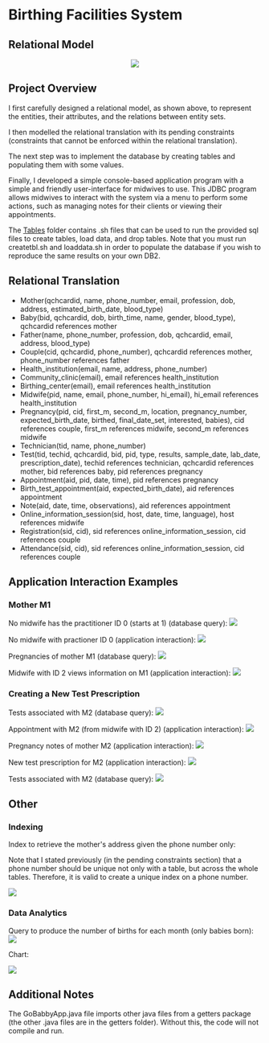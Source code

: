 # Birthing Facilities System

## Relational Model
<p align="center">
  <img src="https://github.com/z1chh/Birthing-Facilities-System/tree/main/Screenshots/Midwife ER.jpg">
</p>

## Project Overview
I first carefully designed a relational model, as shown above, to represent the entities, their attributes, and the relations between entity sets.

I then modelled the relational translation with its pending constraints (constraints that cannot be enforced within the relational translation).

The next step was to implement the database by creating tables and populating them with some values.

Finally, I developed a simple console-based application program with a simple and friendly user-interface for midwives to use. This JDBC program allows midwives to interact with the system via a menu to perform some actions, such as managing notes for their clients or viewing their appointments.

The [Tables](https://github.com/z1chh/Birthing-Facilities-System/tree/main/Tables) folder contains .sh files that can be used to run the provided sql files to create tables, load data, and drop tables. Note that you must run createtbl.sh and loaddata.sh in order to populate the database if you wish to reproduce the same results on your own DB2.


## Relational Translation
* Mother(qchcardid, name, phone_number, email, profession, dob, address, estimated_birth_date, blood_type)
* Baby(bid, qchcardid, dob, birth_time, name, gender, blood_type), qchcardid references mother
* Father(name, phone_number, profession, dob, qchcardid, email, address, blood_type)
* Couple(cid, qchcardid, phone_number), qchcardid references mother, phone_number references father
* Health_institution(email, name, address, phone_number)
*	Community_clinic(email), email references health_institution
*	Birthing_center(email), email references health_institution
*	Midwife(pid, name, email, phone_number, hi_email), hi_email references health_institution
*	Pregnancy(pid, cid, first_m, second_m, location, pregnancy_number, expected_birth_date, birthed, final_date_set, interested, babies), cid references couple, first_m references midwife, second_m references midwife
*	Technician(tid, name, phone_number)
*	Test(tid, techid, qchcardid, bid, pid, type, results, sample_date, lab_date, prescription_date), techid references technician, qchcardid references mother, bid references baby, pid references pregnancy
*	Appointment(aid, pid, date, time), pid references pregnancy
*	Birth_test_appointment(aid, expected_birth_date), aid references appointment
*	Note(aid, date, time, observations), aid references appointment
*	Online_information_session(sid, host, date, time, language), host references midwife
*	Registration(sid, cid), sid references online_information_session, cid references couple
*	Attendance(sid, cid), sid references online_information_session, cid references couple

## Application Interaction Examples
### Mother M1
<p>
  No midwife has the practitioner ID 0 (starts at 1) (database query):
  <img src="Screenshots/pid 0.JPG">
  
  No midwife with practioner ID 0 (application interaction):
  <img src="Screenshots/pid 0 - app.JPG">
  
  Pregnancies of mother M1 (database query):
  <img src="Screenshots/m1 pregnancies.JPG">
  
  Midwife with ID 2 views information on M1 (application interaction):
  <img src="Screenshots/pid 2 with m1.JPG">
</p>

### Creating a New Test Prescription
<p>
  Tests associated with M2 (database query):
  <img src="Screenshots/m2 tests.JPG">
  
  Appointment with M2 (from midwife with ID 2) (application interaction):
  <img src="Screenshots/appointment with m2.JPG">
  
  Pregnancy notes of mother M2 (application interaction):
  <img src="Screenshots/pregnancy notes.JPG">
  
  New test prescription for M2 (application interaction):
  <img src="Screenshots/new test.JPG">
  
  Tests associated with M2 (database query):
  <img src="Screenshots/m2 tests updated.JPG">
</p>

## Other
### Indexing
<p>
  Index to retrieve the mother's address given the phone number only:
  
  Note that I stated previously (in the pending constraints section) that a phone number should be unique not only with a table, but across the whole tables. Therefore, it is valid to create a unique index on a phone number.
  
  <img src="Screenshots/indexing example.JPG">
</p>

### Data Analytics
<p>
  Query to produce the number of births for each month (only babies born):
  
  <img src="Screenshots/births per month.JPG">
  
  Chart:
  
  <img src="Screenshots/births per month - chart.JPG">
</p>

## Additional Notes
The GoBabbyApp.java file imports other java files from a getters package (the other .java files are in the getters folder). Without this, the code will not compile and run.
